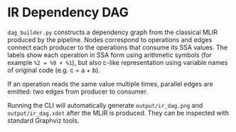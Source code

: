 # IR Dependency DAG

`dag_builder.py` constructs a dependency graph from the classical MLIR produced by the pipeline. Nodes correspond to operations and edges connect each producer to the operations that consume its SSA values. The labels show each operation in SSA form using arithmetic symbols (for example `%2 = %0 + %1`), but also c-like representation using variable names of original code (e.g. c = a + b). 

If an operation reads the same value multiple times, parallel edges are emitted: two edges from producer to consumer.

Running the CLI will automatically generate `output/ir_dag.png` and `output/ir_dag.xdot` after the MLIR is produced. They can be inspected with standard Graphviz tools.
